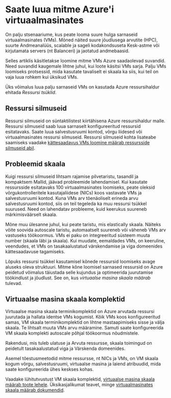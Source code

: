 <properties
    pageTitle="Saate luua mitme virtuaalmasinates | Microsoft Azure'i"
    description="Mitme virtuaalmasinates loomise Windows suvandid"
    services="virtual-machines-windows"
    documentationCenter=""
    authors="gbowerman"
    manager="timlt"
    editor=""
    tags="azure-resource-manager"/>

<tags
    ms.service="virtual-machines-windows"
    ms.workload="na"
    ms.tgt_pltfrm="na"
    ms.devlang="na"
    ms.topic="article"
    ms.date="10/25/2016"
    ms.author="guybo"/>

# <a name="create-multiple-azure-virtual-machines"></a>Saate luua mitme Azure'i virtuaalmasinates

On palju stsenaariume, kus peate looma suure hulga sarnaseid virtuaalmasinates (VMs). Mõned näited suure jõudlusega arvutite (HPC), suurte Andmeanalüüs, scalable ja sageli kodakondsuseta Kesk-astme või kirjutamata servers (nt Balanceri) ja jaotatud andmebaasid.

Selles artiklis käsitletakse loomine mitme VMs Azure saadaolevad suvandid. Need suvandid kaugemale lihtne juhul, kui loote käsitsi VMs sarja. Palju VMs loomiseks protsessid, mida kasutate tavaliselt ei skaala ka siis, kui teil on vaja luua rohkem kui üksikud VMs.

Üks võimalus luua palju sarnaseid VMs on kasutada Azure ressursihaldur ehitada _Ressursi tsüklid_.

## <a name="resource-loops"></a>Ressursi silmuseid

Ressursi silmuseid on süntaktilistest kiirtähisena Azure ressursihaldur malle. Ressursi silmuseid saab luua sarnaselt konfigureeritud ressursid esitatavaks. Saate luua salvestusruumi kontod, võrgu liidesed või virtuaalmasinates ressursi silmuseid. Ressursi silmuseid kohta lisateabe saamiseks vaadake [kättesaadavus VMs loomine määrab ressursside silmuseid abil](https://azure.microsoft.com/documentation/templates/201-vm-copy-index-loops/).

## <a name="challenges-of-scale"></a>Probleemid skaala

Kuigi ressursi silmuseid lihtsam rajamise pilvetaristu, tasandil ja kompaktsem Mallid, jäävad probleemide lahendamisel. Kui kasutate ressursside esitatavaks 100 virtuaalmasinates loomiseks, peate oleksid võrgukontrolleritele kasutajaliidese (NICs) koos vastavate VMs ja salvestusruumi kontod. Kuna VMs arv tõenäoliselt erineda arvu salvestusruumi kontod, siis on teil tegeleda ka muu ressursi tsükkel suurused. Need on lahendatav probleeme, kuid keerukus suureneb märkimisväärselt skaala.

Mõne muu ülesanne juhul, kui peate taristu, mis elastically skaala. Näiteks võite soovida autoscale taristu, automaatselt suureneb või väheneb VMs arv vastuseks töökoormus. VMs ei paku on integreeritud süsteem muuta number (skaala läbi ja skaala). Kui muudate, eemaldades VMs, on keeruline, veendudes, et VMs on tasakaalustatud värskendamise ja viga domeenides kättesaadavuse tagamiseks.

Lõpuks ressursi tsükkel kasutamisel kõnede ressursid loomiseks avage aluseks oleva struktuuri. Mitme kõne loomisel sarnased ressursid on Azure peidetud võimalus täiustada selle kujundus ja optimeerida juurutamise töökindlust ja jõudlust. See on, kus _virtuaalse masina skaala määrab_ tulevad.

## <a name="virtual-machine-scale-sets"></a>Virtuaalse masina skaala komplektid

Virtuaalse masina skaala terminikomplektid on Azure arvutada ressursi juurutada ja hallata identse VMs kogumist. Kõik VMs koos konfigureeritud samas, VM skaala terminikomplektid on lihtne mastaapimiseks sisse ja välja skaala. Te lihtsalt muuta VMs arvu määramine. Samuti saate konfigureerida VM skaala komplekti autoscale põhjal töökoormus nõudmistele.

Rakendusi, mis tuleb ulatuse ja Arvuta ressursse, skaala toimingud on peidetult tasakaalustatud viga ja Värskenda domeenides.

Asemel tõestusmeetodid mitme ressursse, nt NICs ja VMs, on VM skaala kogum võrgu, salvestusruumi, virtuaalse masina ja laiend atribuudid, mida saate konfigureerida ühes keskses kohas.

Vaadake lühitutvustust VM skaala komplektid, [virtuaalse masina skaala määrab toote lehele](https://azure.microsoft.com/services/virtual-machine-scale-sets/). Üksikasjalikumat teavet, minge [virtuaalmasinates skaala määrab dokumendid](https://azure.microsoft.com/documentation/services/virtual-machine-scale-sets/).
